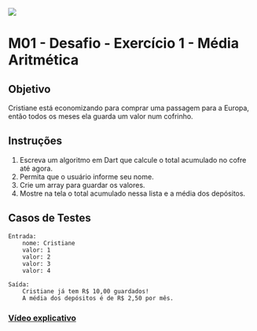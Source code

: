 ﻿![](https://i.imgur.com/xG74tOh.png)

# M01 - Desafio - Exercício 1 - Média Aritmética

## Objetivo

Cristiane está economizando para comprar uma passagem para a Europa, então todos os meses ela guarda um valor num cofrinho.

## Instruções

1. Escreva um algoritmo em Dart que calcule o total acumulado no cofre até agora.
2. Permita que o usuário informe seu nome.
3. Crie um array para guardar os valores.
4. Mostre na tela o total acumulado nessa lista e a média dos depósitos.

## Casos de Testes

```
Entrada:
	nome: Cristiane
	valor: 1
	valor: 2
	valor: 3
	valor: 4

Saída:
    Cristiane já tem R$ 10,00 guardados!
    A média dos depósitos é de R$ 2,50 por mês.
```

### [Vídeo explicativo](https://drive.google.com/file/d/1ne2BByr6xjr1c6PIaC_rHsbJjrZYPv1V/view?usp=sharing)
